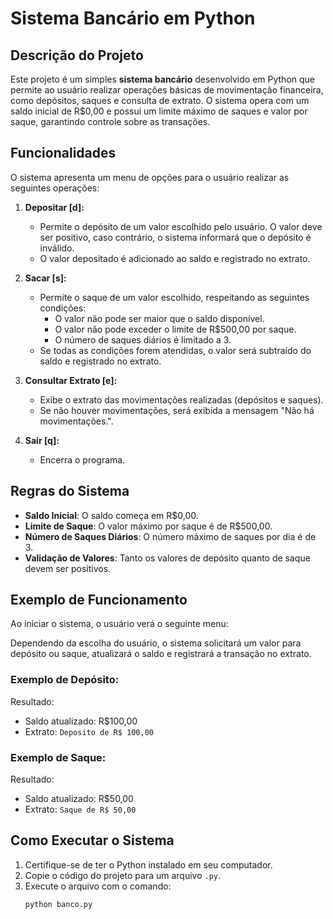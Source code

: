 # Sistema Bancário em Python

## Descrição do Projeto

Este projeto é um simples **sistema bancário** desenvolvido em Python que permite ao usuário realizar operações básicas de movimentação financeira, como depósitos, saques e consulta de extrato. O sistema opera com um saldo inicial de R$0,00 e possui um limite máximo de saques e valor por saque, garantindo controle sobre as transações.

## Funcionalidades

O sistema apresenta um menu de opções para o usuário realizar as seguintes operações:

1. **Depositar [d]:**
   - Permite o depósito de um valor escolhido pelo usuário. O valor deve ser positivo, caso contrário, o sistema informará que o depósito é inválido.
   - O valor depositado é adicionado ao saldo e registrado no extrato.

2. **Sacar [s]:**
   - Permite o saque de um valor escolhido, respeitando as seguintes condições:
     - O valor não pode ser maior que o saldo disponível.
     - O valor não pode exceder o limite de R$500,00 por saque.
     - O número de saques diários é limitado a 3.
   - Se todas as condições forem atendidas, o valor será subtraído do saldo e registrado no extrato.

3. **Consultar Extrato [e]:**
   - Exibe o extrato das movimentações realizadas (depósitos e saques).
   - Se não houver movimentações, será exibida a mensagem "Não há movimentações.".

4. **Sair [q]:**
   - Encerra o programa.

## Regras do Sistema

- **Saldo Inicial**: O saldo começa em R$0,00.
- **Limite de Saque**: O valor máximo por saque é de R$500,00.
- **Número de Saques Diários**: O número máximo de saques por dia é de 3.
- **Validação de Valores**: Tanto os valores de depósito quanto de saque devem ser positivos.

## Exemplo de Funcionamento

Ao iniciar o sistema, o usuário verá o seguinte menu:

Dependendo da escolha do usuário, o sistema solicitará um valor para depósito ou saque, atualizará o saldo e registrará a transação no extrato.

### Exemplo de Depósito:

Resultado: 
- Saldo atualizado: R$100,00
- Extrato: `Deposito de R$ 100,00`

### Exemplo de Saque:

Resultado: 
- Saldo atualizado: R$50,00
- Extrato: `Saque de R$ 50,00`

## Como Executar o Sistema

1. Certifique-se de ter o Python instalado em seu computador.
2. Copie o código do projeto para um arquivo `.py`.
3. Execute o arquivo com o comando:
   ```bash
   python banco.py


